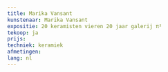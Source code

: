 ```yaml
---
title: Marika Vansant
kunstenaar: Marika Vansant
expositie: 20 keramisten vieren 20 jaar galerij π²
tekoop: ja
prijs: 
techniek: keramiek
afmetingen: 
lang: nl
---
```


